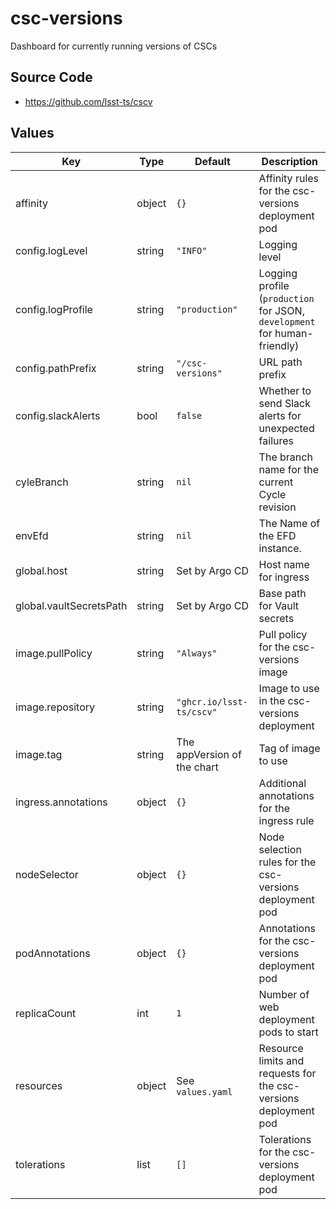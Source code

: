 # csc-versions

Dashboard for currently running versions of CSCs

## Source Code

* <https://github.com/lsst-ts/cscv>

## Values

| Key | Type | Default | Description |
|-----|------|---------|-------------|
| affinity | object | `{}` | Affinity rules for the csc-versions deployment pod |
| config.logLevel | string | `"INFO"` | Logging level |
| config.logProfile | string | `"production"` | Logging profile (`production` for JSON, `development` for human-friendly) |
| config.pathPrefix | string | `"/csc-versions"` | URL path prefix |
| config.slackAlerts | bool | `false` | Whether to send Slack alerts for unexpected failures |
| cyleBranch | string | `nil` | The branch name for the current Cycle revision |
| envEfd | string | `nil` | The Name of the EFD instance. |
| global.host | string | Set by Argo CD | Host name for ingress |
| global.vaultSecretsPath | string | Set by Argo CD | Base path for Vault secrets |
| image.pullPolicy | string | `"Always"` | Pull policy for the csc-versions image |
| image.repository | string | `"ghcr.io/lsst-ts/cscv"` | Image to use in the csc-versions deployment |
| image.tag | string | The appVersion of the chart | Tag of image to use |
| ingress.annotations | object | `{}` | Additional annotations for the ingress rule |
| nodeSelector | object | `{}` | Node selection rules for the csc-versions deployment pod |
| podAnnotations | object | `{}` | Annotations for the csc-versions deployment pod |
| replicaCount | int | `1` | Number of web deployment pods to start |
| resources | object | See `values.yaml` | Resource limits and requests for the csc-versions deployment pod |
| tolerations | list | `[]` | Tolerations for the csc-versions deployment pod |
